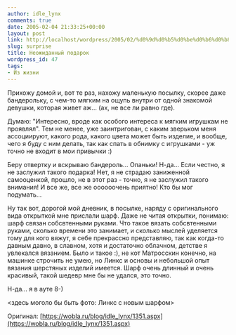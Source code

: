 ```yaml
---
author: idle_lynx
comments: true
date: 2005-02-04 21:33:25+00:00
layout: post
link: http://localhost/wordpress/2005/02/%d0%9d%d0%b5%d0%be%d0%b6%d0%b8%d0%b4%d0%b0%d0%bd%d0%bd%d1%8b%d0%b9-%d0%bf%d0%be%d0%b4%d0%b0%d1%80%d0%be%d0%ba/
slug: surprise
title: Неожиданный подарок
wordpress_id: 47
tags:
- Из жизни
---
```


Прихожу домой и, вот те раз, нахожу маленькую посылку, скорее даже бандерольку, с чем-то мягким на ощупь внутри от одной знакомой девушки, которая живет аж... (ах, не все ли равно где).

Думаю: "Интересно, вроде как особого интереса к мягким игрушкам не проявлял". Тем не менее, уже заинтригован, с каким зверьком меня ассоциируют, какого рода, какого цвета может быть изделие, и вообще, чего я буду с ним делать, так как спать в обнимку с игрушками - уж точно не входит в мои привычки :)

Беру отвертку и вскрываю бандероль... Опаньки! Н-да... Если честно, я не заслужил такого подарка! Нет, я не страдаю заниженной самооценкой, прошло, не в этот раз - точно, я не заслужил такого внимания! И все же, все же оооооочень приятно! Кто бы мог подумать...

Ну так вот, дорогой мой дневник, в посылке, наряду с оригинального вида открыткой мне прислали шарф. Даже не читая открытки, понимаю: шарф связан собсвтенными руками. Что такое вязать собсвтенными руками, сколько времени это занимает, и сколько мыслей уделяется тому для кого вяжут, я себе прекрассно представляю, так как когда-то давным давно, в славном, хотя и достаточно облачном, детстве я увлекался вязанием. Было и такое :), не кот Матросскин конечно, на машинке строчить не умею, но Линкс и основы и небольшой опыт вязания шерстяных изделий имеется. Шарф очень длинный и очень красивый, такой шедевр мне бы не удался, это точно.

Н-да... я в ауте 8-)

<здесь моголо бы быть фото: Линкс с новым шарфом>

Оригинал: [https://wobla.ru/blog/idle_lynx/1351.aspx](https://wobla.ru/blog/idle_lynx/1351.aspx)
